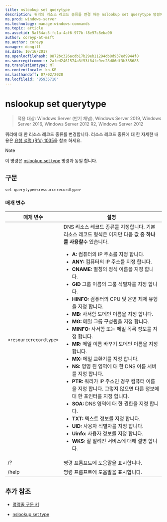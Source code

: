 ```yaml
---
title: nslookup set querytype
description: 쿼리의 리소스 레코드 종류를 변경 하는 nslookup set querytype 명령에 대 한 참조 문서입니다.
ms.prod: windows-server
ms.technology: manage-windows-commands
ms.topic: article
ms.assetid: 5af54ac5-fc1a-4af6-977b-f8e97c8eba90
author: coreyp-at-msft
ms.author: coreyp
manager: dongill
ms.date: 10/16/2017
ms.openlocfilehash: 8872bc326acdb17b29eb11294db8d937ed9944f8
ms.sourcegitcommit: 2afed2461574a3f53f84fc9ec28d86df3b335685
ms.translationtype: MT
ms.contentlocale: ko-KR
ms.lasthandoff: 07/02/2020
ms.locfileid: "85935710"
---
```

# <a name="nslookup-set-querytype"></a>nslookup set querytype

> 적용 대상: Windows Server (반기 채널), Windows Server 2019, Windows Server 2016, Windows Server 2012 R2, Windows Server 2012

쿼리에 대 한 리소스 레코드 종류를 변경합니다. 리소스 레코드 종류에 대 한 자세한 내용은 [요청 설명 (Rfc) 1035](https://tools.ietf.org/html/rfc1035)을 참조 하세요.

> [!NOTE]
> 이 명령은 [nslookup set type](nslookup-set-type.md) 명령과 동일 합니다.

## <a name="syntax"></a>구문

```
set querytype=<resourcerecordtype>
```

### <a name="parameters"></a>매개 변수

| 매개 변수 | 설명 |
| --------- | ----------- |
| `<resourcerecordtype>` | DNS 리소스 레코드 종류를 지정합니다. 기본 리소스 레코드 형식은 이지만 다음 값 중 **하나를 사용할**수 있습니다.<ul><li>**A:** 컴퓨터의 IP 주소를 지정 합니다.</li><li>**ANY:** 컴퓨터의 IP 주소를 지정 합니다.</li><li>**CNAME:** 별칭의 정식 이름을 지정 합니다.</li><li>**GID** 그룹 이름의 그룹 식별자를 지정 합니다.</li><li>**HINFO:** 컴퓨터의 CPU 및 운영 체제 유형을 지정 합니다.</li><li>**MB:** 사서함 도메인 이름을 지정 합니다.</li><li>**MG:** 메일 그룹 구성원을 지정 합니다.</li><li>**MINFO:** 사서함 또는 메일 목록 정보를 지정 합니다.</li><li>**MR:** 메일 이름 바꾸기 도메인 이름을 지정 합니다.</li><li>**MX:** 메일 교환기를 지정 합니다.</li><li>**NS:** 명명 된 영역에 대 한 DNS 이름 서버를 지정 합니다.</li><li>**PTR:** 쿼리가 IP 주소인 경우 컴퓨터 이름을 지정 합니다. 그렇지 않으면 다른 정보에 대 한 포인터를 지정 합니다.</li><li>**SOA:** DNS 영역에 대 한 권한을 지정 합니다.</li><li>**TXT:** 텍스트 정보를 지정 합니다.</li><li>**UID:** 사용자 식별자를 지정 합니다.</li><li>**Uinfo:** 사용자 정보를 지정 합니다.</li><li>**WKS:** 잘 알려진 서비스에 대해 설명 합니다.</li></ul> |
| /? | 명령 프롬프트에 도움말을 표시합니다. |
| /help | 명령 프롬프트에 도움말을 표시합니다. |

## <a name="additional-references"></a>추가 참조

- [명령줄 구문 키](command-line-syntax-key.md)

- [nslookup set type](nslookup-set-type.md)
